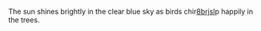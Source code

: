 The sun shines brightly in the clear blue sky as birds chir<a href="https://pipeline.biochem.uci.edu/uploads/user/2024-11-22-074701.477678y86l.html">8brjsl</a>p happily in the trees. 
